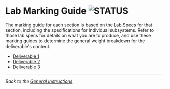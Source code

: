 # Lab Marking Guide ![STATUS](https://img.shields.io/badge/Status-V1.2-green?logo=jekyll)

The marking guide for each section is based on the [Lab Specs](../ReadMe.md) for that section, including the specifications for individual subsystems. Refer to those lab specs for details on what you are to produce, and use these marking guides to determine the general weight breakdown for the deliverable's content.

- [Deliverable 1](./Part-1/ReadMe.md)
- [Deliverable 2](./Part-2/ReadMe.md)
- [Deliverable 3](./Part-3/ReadMe.md)

----

*Back to the [General Instructions](./../ReadMe.md)*
